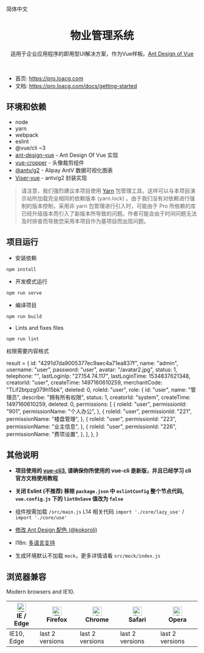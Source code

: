 简体中文

<h1 align="center">物业管理系统</h1>
<div align="center">
适用于企业应用程序的即用型UI解决方案，作为Vue样板。<a href="https://vuecomponent.github.io/ant-design-vue/docs/vue/introduce-cn/" target="_blank">Ant Design of Vue</a>
</div>

&emsp;
&emsp;

- 首页: https://pro.loacg.com
- 文档: https://pro.loacg.com/docs/getting-started

环境和依赖
----

- node
- yarn
- webpack
- eslint
- @vue/cli ~3
- [ant-design-vue](https://github.com/vueComponent/ant-design-vue) - Ant Design Of Vue 实现
- [vue-cropper](https://github.com/xyxiao001/vue-cropper) - 头像裁剪组件
- [@antv/g2](https://antv.alipay.com/zh-cn/index.html) - Alipay AntV 数据可视化图表
- [Viser-vue](https://viserjs.github.io/docs.html#/viser/guide/installation)  - antv/g2 封装实现

> 请注意，我们强烈建议本项目使用 [Yarn](https://yarnpkg.com/) 包管理工具，这样可以与本项目演示站所加载完全相同的依赖版本 (yarn.lock) 。由于我们没有对依赖进行强制的版本控制，采用非 yarn 包管理进行引入时，可能由于 Pro 所依赖的库已经升级版本而引入了新版本所导致的问题。作者可能会由于时间问题无法及时排查而导致您采用本项目作为基项目而出现问题。



项目运行
----

- 安装依赖
```
npm install
```

- 开发模式运行
```
npm run serve
```

- 编译项目
```
npm run build
```

- Lints and fixes files
```
npm run lint
```

权限需要内容格式

result = {
    id: "4291d7da9005377ec9aec4a71ea837f",
    name: "admin",
    username: "user",
    password: "user",
    avatar: "/avatar2.jpg",
    status: 1,
    telephone: "",
    lastLoginIp: "27.154.74.117",
    lastLoginTime: 1534837621348,
    creatorId: "user",
    createTime: 1497160610259,
    merchantCode: "TLif2btpzg079h15bk",
    deleted: 0,
    roleId: "user",
    role: {
      id: "user",
      name: "管理员",
      describe: "拥有所有权限",
      status: 1,
      creatorId: "system",
      createTime: 1497160610259,
      deleted: 0,
      permissions: [
        {
          roleId: "user",
          permissionId: "901",
          permissionName: "个人办公",
        },
        {
          roleId: "user",
          permissionId: "221",
          permissionName: "楼盘管理",
        },
        {
          roleId: "user",
          permissionId: "223",
          permissionName: "业主信息",
        },
        {
          roleId: "user",
          permissionId: "226",
          permissionName: "费项设置",
        },
      ],
    },
  }


其他说明
----

- **项目使用的 [vue-cli3](https://cli.vuejs.org/guide/), 请确保你所使用的 vue-cli 是新版，并且已经学习 cli 官方文档使用教程**

- **关闭 Eslint (不推荐) 移除 `package.json` 中 `eslintConfig` 整个节点代码, `vue.config.js` 下的 `lintOnSave` 值改为 `false`**

- 组件按需加载 `/src/main.js` L14 相关代码 `import './core/lazy_use'` / `import './core/use'` 

- [修改 Ant Design 配色 (@kokoroli)](https://github.com/kokoroli/antd-awesome/blob/master/docs/Ant_Design_%E6%A0%B7%E5%BC%8F%E8%A6%86%E7%9B%96.md)

- I18n: [多语言支持](./src/locales/index.js)

- 生成环境默认不加载 `mock`，更多详情请看 `src/mock/index.js`


## 浏览器兼容

Modern browsers and IE10.

| [<img src="https://raw.githubusercontent.com/alrra/browser-logos/master/src/edge/edge_48x48.png" alt="IE / Edge" width="24px" height="24px" />](http://godban.github.io/browsers-support-badges/)</br>IE / Edge | [<img src="https://raw.githubusercontent.com/alrra/browser-logos/master/src/firefox/firefox_48x48.png" alt="Firefox" width="24px" height="24px" />](http://godban.github.io/browsers-support-badges/)</br>Firefox | [<img src="https://raw.githubusercontent.com/alrra/browser-logos/master/src/chrome/chrome_48x48.png" alt="Chrome" width="24px" height="24px" />](http://godban.github.io/browsers-support-badges/)</br>Chrome | [<img src="https://raw.githubusercontent.com/alrra/browser-logos/master/src/safari/safari_48x48.png" alt="Safari" width="24px" height="24px" />](http://godban.github.io/browsers-support-badges/)</br>Safari | [<img src="https://raw.githubusercontent.com/alrra/browser-logos/master/src/opera/opera_48x48.png" alt="Opera" width="24px" height="24px" />](http://godban.github.io/browsers-support-badges/)</br>Opera |
| --- | --- | --- | --- | --- |
| IE10, Edge | last 2 versions | last 2 versions | last 2 versions | last 2 versions |
